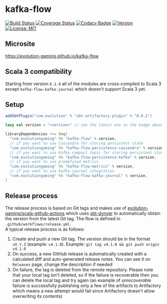# kafka-flow
[![Build Status](https://github.com/evolution-gaming/kafka-flow/workflows/CI/badge.svg)](https://github.com/evolution-gaming/kafka-flow/actions?query=workflow%3ACI)
[![Coverage Status](https://coveralls.io/repos/github/evolution-gaming/kafka-flow/badge.svg?branch=master)](https://coveralls.io/github/evolution-gaming/kafka-flow?branch=master)
[![Codacy Badge](https://app.codacy.com/project/badge/Grade/9d1c127fef824d4faaf775a1a5c5fb0d)](https://app.codacy.com/gh/evolution-gaming/kafka-flow/dashboard?utm_source=gh&utm_medium=referral&utm_content=&utm_campaign=Badge_grade)
[![Version](https://img.shields.io/badge/version-click-blue)](https://evolution.jfrog.io/artifactory/api/search/latestVersion?g=com.evolutiongaming&a=kafka-flow_2.13&repos=public)
[![License: MIT](https://img.shields.io/badge/License-MIT-yellowgreen.svg)](https://opensource.org/licenses/MIT)

## Microsite

https://evolution-gaming.github.io/kafka-flow

## Scala 3 compatibility
Starting from version `6.1.0` all of the modules are cross-compiled to Scala 3 except `kafka-flow-kafka-journal` which doesn't support Scala 3 yet.

## Setup

```scala
addSbtPlugin("com.evolution" % "sbt-artifactory-plugin" % "0.0.2")

lazy val version = "<version>" // see the latest one in the badge above or in Releases page 

libraryDependencies ++= Seq(
  "com.evolutiongaming" %% "kafka-flow" % version,
  // if you want to use Cassandra for storing persistent state
  "com.evolutiongaming" %% "kafka-flow-persistence-cassandra" % version,
  // if you want to use Kafka compact topic for storing persistent state
  "com.evolutiongaming" %% "kafka-flow-persistence-kafka" % version,
  // if you want to use predefined metrics
  "com.evolutiongaming" %% "kafka-flow-metrics" % version,
  // if you want to use kafka-journal integration
  "com.evolutiongaming" %% "kafka-flow-kafka-journal" % version,
)
```

## Release process
The release process is based on Git tags and makes use of [evolution-gaming/scala-github-actions](https://github.com/evolution-gaming/scala-github-actions) which uses [sbt-dynver](https://github.com/sbt/sbt-dynver) to automatically obtain the version from the latest Git tag. The flow is defined in `.github/workflows/release.yml`.  
A typical release process is as follows:
1. Create and push a new Git tag. The version should be in the format `vX.Y.Z` (example: `v4.1.0`). Example: `git tag v4.1.0 && git push origin v4.1.0`
2. On success, a new GitHub release is automatically created with a calculated diff and auto-generated release notes. You can see it on `Releases` page, change the description if needed
3. On failure, the tag is deleted from the remote repository. Please note that your local tag isn't deleted, so if the failure is recoverable then you can delete the local tag and try again (an example of *unrecoverable* failure is successfully publishing only a few of the artifacts to Artifactory which means a new attempt would fail since Artifactory doesn't allow overwriting its contents)
